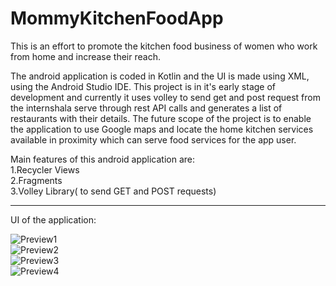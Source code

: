# MommyKitchenFoodApp
This is an effort to promote the kitchen food business of women who work from home and increase their reach.

The android application is coded in Kotlin and the UI is made using XML, using the Android Studio IDE.
This project is in it's early stage of development and currently it uses volley to send get and post request from the internshala serve through rest API calls and generates a list of restaurants with their details. The future scope of the project is to enable the application to use Google maps and locate the home kitchen services available in proximity which can serve food services for the app user. 

Main features of this android application are:
<br>
1.Recycler Views
<br>
2.Fragments 
<br>
3.Volley Library( to send GET and POST requests)
<br>
<hr>
UI of the application:
<br>

![Preview1](https://user-images.githubusercontent.com/73076997/96908405-39bb9780-14ba-11eb-9950-55e210744096.jpeg)
<br>
![Preview2](https://user-images.githubusercontent.com/73076997/96908413-3c1df180-14ba-11eb-83d7-5408903d1805.jpeg)
<br>
![Preview3](https://user-images.githubusercontent.com/73076997/96908436-40e2a580-14ba-11eb-923a-9bbb8aa94ab8.jpeg)
<br>
![Preview4](https://user-images.githubusercontent.com/73076997/96909678-f8c48280-14bb-11eb-86eb-275d4f477b8b.jpeg)

